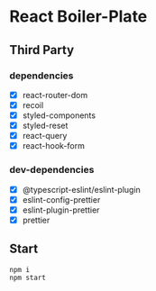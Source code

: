 # React Boiler-Plate

## Third Party

### dependencies

- [x] react-router-dom
- [x] recoil
- [x] styled-components
- [x] styled-reset
- [x] react-query
- [x] react-hook-form

### dev-dependencies

- [x] @typescript-eslint/eslint-plugin
- [x] eslint-config-prettier
- [x] eslint-plugin-prettier
- [x] prettier

## Start

```bash
npm i
npm start
```
